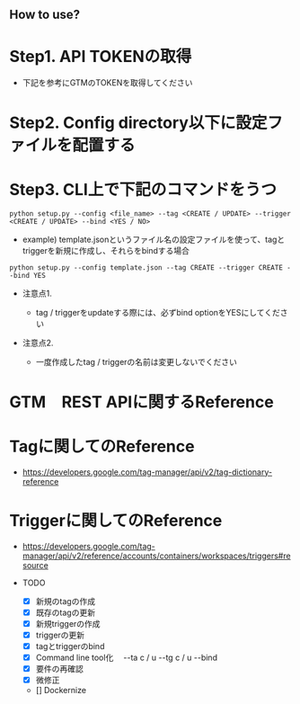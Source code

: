 ## How to use? 

# Step1. API TOKENの取得
- 下記を参考にGTMのTOKENを取得してください


# Step2. Config directory以下に設定ファイルを配置する

# Step3. CLI上で下記のコマンドをうつ
```
python setup.py --config <file_name> --tag <CREATE / UPDATE> --trigger <CREATE / UPDATE> --bind <YES / NO>
```
- example)  template.jsonというファイル名の設定ファイルを使って、tagとtriggerを新規に作成し、それらをbindする場合　
```  　　
python setup.py --config template.json --tag CREATE --trigger CREATE --bind YES
```

- 注意点1. 　
  - tag / triggerをupdateする際には、必ずbind optionをYESにしてください

- 注意点2. 
  - 一度作成したtag / triggerの名前は変更しないでください

# GTM　REST APIに関するReference


# Tagに関してのReference 
- https://developers.google.com/tag-manager/api/v2/tag-dictionary-reference

# Triggerに関してのReference
- https://developers.google.com/tag-manager/api/v2/reference/accounts/containers/workspaces/triggers#resource
 


- TODO
  - [x] 新規のtagの作成
  - [x] 既存のtagの更新
  - [x] 新規triggerの作成
  - [x] triggerの更新
  - [x] tagとtriggerのbind
  - [x] Command line tool化
  　--ta c / u --tg c / u  --bind
  - [x] 要件の再確認
  - [x] 微修正
  - [] Dockernize
